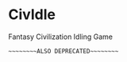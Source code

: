 CivIdle
=======

Fantasy Civilization Idling Game

~~~~~~~~~~~~~~~~~~~~~~~~~~~~~~~~
~~~~~~~~ALSO DEPRECATED~~~~~~~~
~~~~~~~~~~~~~~~~~~~~~~~~~~~~~~~~
